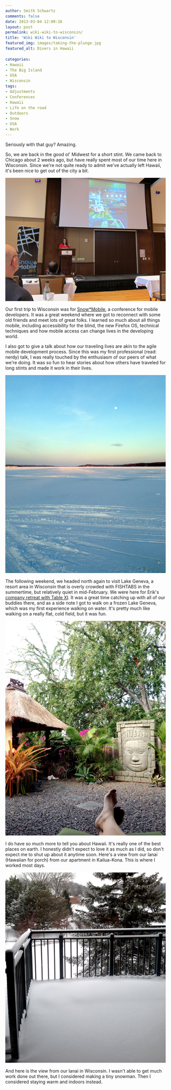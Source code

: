 ```yaml
---
author: Smith Schwartz
comments: false
date: 2013-03-04 12:09:16
layout: post
permalink: wiki-wiki-to-wisconsin/
title: 'Wiki Wiki to Wisconsin'
featured_img: images/taking-the-plunge.jpg
featured_alt: Divers in Hawaii

categories:
- Hawaii
- The Big Island
- USA
- Wisconsin
tags:
- Adjustments
- Conferences
- Hawaii
- Life on the road
- Outdoors
- Snow
- USA
- Work
---
```


Seriously with that guy? Amazing.

So, we are back in the good ol' Midwest for a short stint. We came back to Chicago about 2 weeks ago, but have really spent most of our time here in Wisconsin. Since we're not quite ready to admit we've actually left Hawaii, it's been nice to get out of the city a bit.

![smith-snow-mobile](/images/2013/03/smith-snow-mobile.jpg)

Our first trip to Wisconsin was for [Snow\*Mobile](http://snow-mobile.org/), a conference for mobile developers. It was a great weekend where we got to reconnect with some old friends and meet lots of great folks. I learned so much about all things mobile, including accessibility for the blind, the new Firefox OS, technical techniques and how mobile access can change lives in the developing world.

I also got to give a talk about how our traveling lives are akin to the agile mobile development process. Since this was my first professional (read: nerdy) talk, I was really touched by the enthusiasm of our peers of what we're doing. It was so fun to hear stories about how others have traveled for long stints and made it work in their lives.

![lake-geneva](/images/2013/03/lake-geneva.jpg)

The following weekend, we headed north again to visit Lake Geneva, a resort area in Wisconsin that is overly crowded with FISHTABS in the summertime, but relatively quiet in mid-February. We were here for Erik's [company retreat with Table XI](http://www.tablexi.com/blog/2013/02/what-to-do-in-lake-geneva-the-table-xi-retreat/txi-life/). It was a great time catching up with all of our buddies there, and as a side note I got to walk on a frozen Lake Geneva, which was my first experience walking on water. It's pretty much like walking on a really flat, cold field, but it was fun.

![lanai](/images/2013/03/lanai.jpg)

I do have so much more to tell you about Hawaii. It's really one of the best places on earth. I honestly didn't expect to love it as much as I did, so don't expect me to shut up about it anytime soon. Here's a view from our lanai (Hawaiian for porch) from our apartment in Kailua-Kona. This is where I worked most days.

![wisconsin-lanai](/images/2013/03/wisconsin-lanai.jpg)

And here is the view from our lanai in Wisconsin. I wasn't able to get much work done out there, but I considered making a tiny snowman. Then I considered staying warm and indoors instead.
